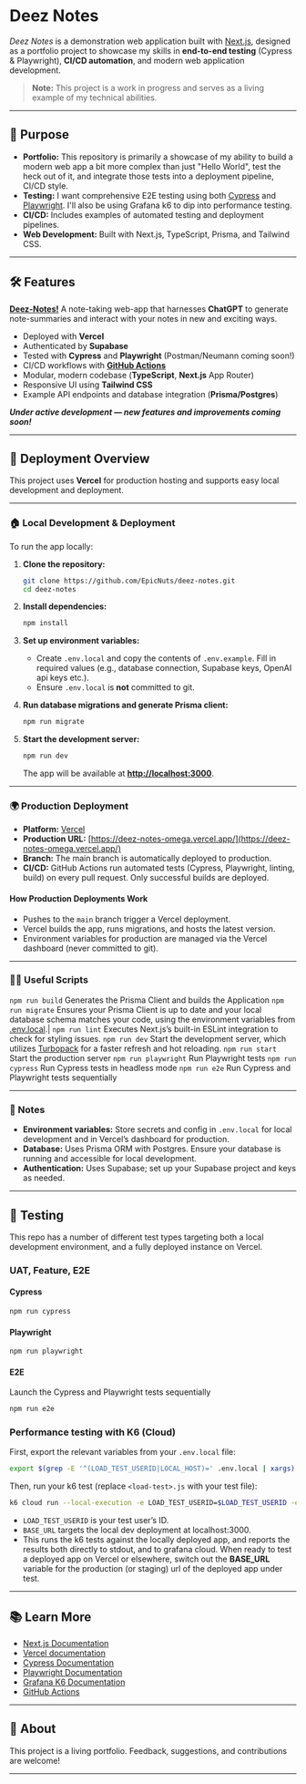 # Deez Notes

_Deez Notes_ is a demonstration web application built with [Next.js](https://nextjs.org), designed as a portfolio project to showcase my skills in **end-to-end testing** (Cypress & Playwright), **CI/CD automation**, and modern web application development.

> **Note:** This project is a work in progress and serves as a living example of my technical abilities.

---

## 🚀 Purpose

- **Portfolio:** This repository is primarily a showcase of my ability to build a modern web app a bit more complex than just "Hello World", test the heck out of it, and integrate those tests into a deployment pipeline, CI/CD style.
- **Testing:** I want comprehensive E2E testing using both [Cypress](https://www.cypress.io/) and [Playwright](https://playwright.dev/). I'll also be using Grafana k6 to dip into performance testing. 
- **CI/CD:** Includes examples of automated testing and deployment pipelines.
- **Web Development:** Built with Next.js, TypeScript, Prisma, and Tailwind CSS.

---

## 🛠️ Features

**[Deez-Notes!](https://deez-notes-omega.vercel.app/)** A note-taking web-app that harnesses **ChatGPT** to generate note-summaries and interact with your notes in new and exciting ways.
- Deployed with **Vercel**
- Authenticated by **Supabase** 
- Tested with **Cypress** and **Playwright** (Postman/Neumann coming soon!)
- CI/CD workflows with **[GitHub Actions](https://github.com/EpicNuts/deez-notes/actions)**
- Modular, modern codebase (**TypeScript**, **Next.js** App Router)
- Responsive UI using **Tailwind CSS**
- Example API endpoints and database integration (**Prisma/Postgres**)

***Under active development — new features and improvements coming soon!***

---

## 🚀 Deployment Overview

This project uses **Vercel** for production hosting and supports easy local development and deployment.

---

### 🏠 Local Development & Deployment

To run the app locally:

1. **Clone the repository:**
   ```bash
   git clone https://github.com/EpicNuts/deez-notes.git
   cd deez-notes
   ```

2. **Install dependencies:**
   ```bash
   npm install
   ```

3. **Set up environment variables:**
   - Create `.env.local` and copy the contents of `.env.example`. Fill in required values (e.g., database connection, Supabase keys, OpenAI api keys etc.).
   - Ensure `.env.local` is **not** committed to git.

4. **Run database migrations and generate Prisma client:**
   ```bash
   npm run migrate
   ```

5. **Start the development server:**
   ```bash
   npm run dev
   ```
   The app will be available at **[http://localhost:3000](http://localhost:3000)**.

---

### 🌍 Production Deployment

- **Platform:** [Vercel](https://vercel.com/)
- **Production URL:** [https://deez-notes-omega.vercel.app/](https://deez-notes-omega.vercel.app/)
- **Branch:** The main branch is automatically deployed to production.
- **CI/CD:** GitHub Actions run automated tests (Cypress, Playwright, linting, build) on every pull request. Only successful builds are deployed.

#### **How Production Deployments Work**
- Pushes to the `main` branch trigger a Vercel deployment.
- Vercel builds the app, runs migrations, and hosts the latest version.
- Environment variables for production are managed via the Vercel dashboard (never committed to git).

---

### 🧑‍💻 Useful Scripts

`npm run build`      Generates the Prisma Client and builds the Application
`npm run migrate`    Ensures your Prisma Client is up to date and your local database schema matches your code, using the environment variables from [.env.local](/.env.local).|
`npm run lint`       Executes Next.js’s built-in ESLint integration to check for styling issues.
`npm run dev`        Start the development server, which utilizes [Turbopack](https://turbo.build/pack) for a faster refresh and hot reloading.
`npm run start`      Start the production server
`npm run playwright` Run Playwright tests
`npm run cypress`    Run Cypress tests in headless mode
`npm run e2e`        Run Cypress and Playwright tests sequentially

---

### 📝 Notes

- **Environment variables:** Store secrets and config in `.env.local` for local development and in Vercel’s dashboard for production.
- **Database:** Uses Prisma ORM with Postgres. Ensure your database is running and accessible for local development.
- **Authentication:** Uses Supabase; set up your Supabase project and keys as needed.

---

## 🧪 Testing

This repo has a number of different test types targeting both a local development environment, and a fully deployed instance on Vercel. 

### UAT, Feature, E2E

#### Cypress

```bash
npm run cypress
```

#### Playwright

```bash
npm run playwright
```

#### E2E
Launch the Cypress and Playwright tests sequentially
```bash
npm run e2e
```

### Performance testing with K6 (Cloud)

First, export the relevant variables from your `.env.local` file:

```bash
export $(grep -E '^(LOAD_TEST_USERID|LOCAL_HOST)=' .env.local | xargs)
```

Then, run your k6 test (replace `<load-test>.js` with your test file):

```bash
k6 cloud run --local-execution -e LOAD_TEST_USERID=$LOAD_TEST_USERID -e BASE_URL=$LOCAL_HOST k6/loadtests/<load-test>.js
```

- `LOAD_TEST_USERID` is your test user’s ID.
- `BASE_URL` targets the local dev deployment at localhost:3000.
- This runs the k6 tests against the locally deployed app, and reports the results both directly to stdout, and to grafana cloud. When ready to test a deployed app on Vercel or elsewhere, switch out the **BASE_URL** variable for the production (or staging) url of the deployed app under test.

---

## 📚 Learn More

- [Next.js Documentation](https://nextjs.org/docs)
- [Vercel documentation](https://vercel.com/docs) 
- [Cypress Documentation](https://docs.cypress.io/)
- [Playwright Documentation](https://playwright.dev/docs/intro)
- [Grafana K6 Documentation](https://grafana.com/docs/k6/latest/testing-guides/api-load-testing/)
- [GitHub Actions](https://docs.github.com/en/actions)

---

## 👋 About

This project is a living portfolio. Feedback, suggestions, and contributions are welcome!

---


